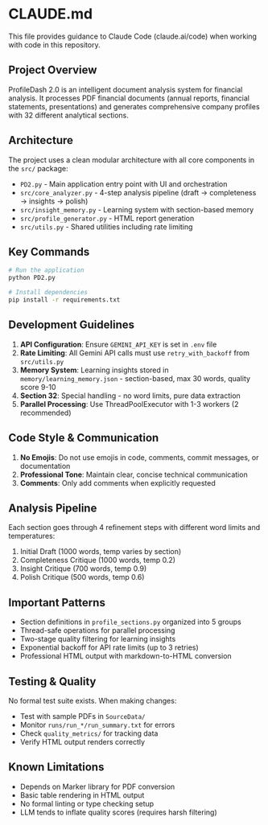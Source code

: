 # CLAUDE.md

This file provides guidance to Claude Code (claude.ai/code) when working with code in this repository.

## Project Overview
ProfileDash 2.0 is an intelligent document analysis system for financial analysis. It processes PDF financial documents (annual reports, financial statements, presentations) and generates comprehensive company profiles with 32 different analytical sections.

## Architecture
The project uses a clean modular architecture with all core components in the `src/` package:
- `PD2.py` - Main application entry point with UI and orchestration
- `src/core_analyzer.py` - 4-step analysis pipeline (draft → completeness → insights → polish)
- `src/insight_memory.py` - Learning system with section-based memory
- `src/profile_generator.py` - HTML report generation
- `src/utils.py` - Shared utilities including rate limiting

## Key Commands
```bash
# Run the application
python PD2.py

# Install dependencies
pip install -r requirements.txt
```

## Development Guidelines
1. **API Configuration**: Ensure `GEMINI_API_KEY` is set in `.env` file
2. **Rate Limiting**: All Gemini API calls must use `retry_with_backoff` from `src/utils.py`
3. **Memory System**: Learning insights stored in `memory/learning_memory.json` - section-based, max 30 words, quality score 9-10
4. **Section 32**: Special handling - no word limits, pure data extraction
5. **Parallel Processing**: Use ThreadPoolExecutor with 1-3 workers (2 recommended)

## Code Style & Communication
1. **No Emojis**: Do not use emojis in code, comments, commit messages, or documentation
2. **Professional Tone**: Maintain clear, concise technical communication
3. **Comments**: Only add comments when explicitly requested

## Analysis Pipeline
Each section goes through 4 refinement steps with different word limits and temperatures:
1. Initial Draft (1000 words, temp varies by section)
2. Completeness Critique (1000 words, temp 0.2)
3. Insight Critique (700 words, temp 0.9)
4. Polish Critique (500 words, temp 0.6)

## Important Patterns
- Section definitions in `profile_sections.py` organized into 5 groups
- Thread-safe operations for parallel processing
- Two-stage quality filtering for learning insights
- Exponential backoff for API rate limits (up to 3 retries)
- Professional HTML output with markdown-to-HTML conversion

## Testing & Quality
No formal test suite exists. When making changes:
- Test with sample PDFs in `SourceData/`
- Monitor `runs/run_*/run_summary.txt` for errors
- Check `quality_metrics/` for tracking data
- Verify HTML output renders correctly

## Known Limitations
- Depends on Marker library for PDF conversion
- Basic table rendering in HTML output
- No formal linting or type checking setup
- LLM tends to inflate quality scores (requires harsh filtering)
